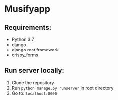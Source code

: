 # Musifyapp
## Requirements:
- Python 3.7
- django
- django rest framework
- crispy_forms
## Run server locally:
1. Clone the repository
2. Run `python manage.py runserver` in root directory
3. Go to: `localhost:8000`
